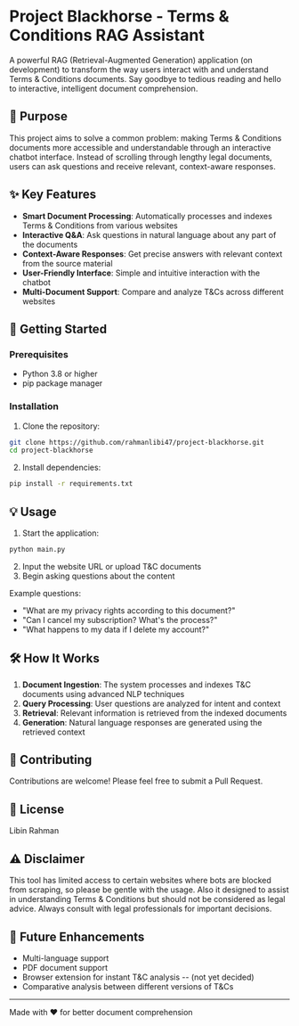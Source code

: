 # Project Blackhorse - Terms & Conditions RAG Assistant

A powerful RAG (Retrieval-Augmented Generation) application (on development) to transform the way users interact with and understand Terms & Conditions documents. Say goodbye to tedious reading and hello to interactive, intelligent document comprehension.

## 🎯 Purpose

This project aims to solve a common problem: making Terms & Conditions documents more accessible and understandable through an interactive chatbot interface. Instead of scrolling through lengthy legal documents, users can ask questions and receive relevant, context-aware responses.

## ✨ Key Features

- **Smart Document Processing**: Automatically processes and indexes Terms & Conditions from various websites
- **Interactive Q&A**: Ask questions in natural language about any part of the documents
- **Context-Aware Responses**: Get precise answers with relevant context from the source material
- **User-Friendly Interface**: Simple and intuitive interaction with the chatbot
- **Multi-Document Support**: Compare and analyze T&Cs across different websites

## 🚀 Getting Started

### Prerequisites

- Python 3.8 or higher
- pip package manager

### Installation

1. Clone the repository:
```bash
git clone https://github.com/rahmanlibi47/project-blackhorse.git
cd project-blackhorse
```

2. Install dependencies:
```bash
pip install -r requirements.txt
```

## 💡 Usage

1. Start the application:
```bash
python main.py
```

2. Input the website URL or upload T&C documents
3. Begin asking questions about the content

Example questions:
- "What are my privacy rights according to this document?"
- "Can I cancel my subscription? What's the process?"
- "What happens to my data if I delete my account?"

## 🛠️ How It Works

1. **Document Ingestion**: The system processes and indexes T&C documents using advanced NLP techniques
2. **Query Processing**: User questions are analyzed for intent and context
3. **Retrieval**: Relevant information is retrieved from the indexed documents
4. **Generation**: Natural language responses are generated using the retrieved context

## 🤝 Contributing

Contributions are welcome! Please feel free to submit a Pull Request.

## 📝 License

Libin Rahman

## ⚠️ Disclaimer

This tool has limited access to certain websites where bots are blocked from scraping, so please be gentle with the usage. Also it designed to assist in understanding Terms & Conditions but should not be considered as legal advice. Always consult with legal professionals for important decisions.

## 🌟 Future Enhancements

- Multi-language support
- PDF document support
- Browser extension for instant T&C analysis -- (not yet decided)
- Comparative analysis between different versions of T&Cs

---

Made with ❤️ for better document comprehension
